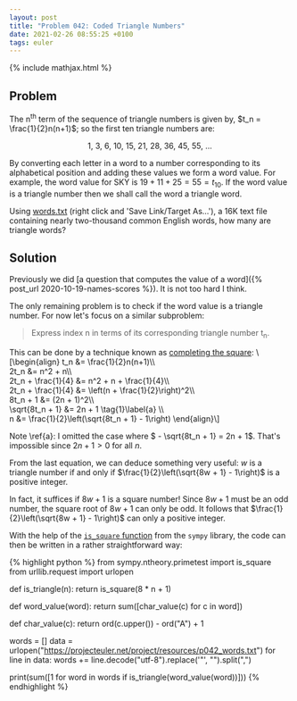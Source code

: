 ```yaml
---
layout: post
title: "Problem 042: Coded Triangle Numbers"
date: 2021-02-26 08:55:25 +0100
tags: euler
---
```

{% include mathjax.html %}
## Problem
The n<sup>th</sup> term of the sequence of triangle numbers is given by, $t_n = \frac{1}{2}n(n+1)$; so the first ten triangle numbers are:

<p style="text-align:center">1, 3, 6, 10, 15, 21, 28, 36, 45, 55, ...</p>

By converting each letter in a word to a number corresponding to its alphabetical position and adding these values we form a word value. For example, the word value for SKY is $19 + 11 + 25 = 55 = t_{10}$. If the word value is a triangle number then we shall call the word a triangle word.

Using [words.txt](https://projecteuler.net/project/resources/p042_words.txt) (right click and 'Save Link/Target As...'), a 16K text file containing nearly two-thousand common English words, how many are triangle words?

## Solution
Previously we did [a question that computes the value of a word]({% post_url 2020-10-19-names-scores %}). It is not too hard I think.

The only remaining problem is to check if the word value is a triangle number. For now let's focus on a similar subproblem:
> Express index n in terms of its corresponding triangle number t<sub>n</sub>.

This can be done by a technique known as [completing the square](https://en.wikipedia.org/wiki/Completing_the_square):
\\\[\begin{align}
t_n &= \frac{1}{2}n(n+1)\\\\\
2t_n &= n^2 + n\\\\\
2t_n + \frac{1}{4} &= n^2 + n + \frac{1}{4}\\\\\
2t_n + \frac{1}{4} &= \left(n + \frac{1}{2}\right)^2\\\\\
8t_n + 1 &= (2n + 1)^2\\\\\
\sqrt{8t_n + 1} &= 2n + 1 \tag{1}\label{a} \\\\\
n &= \frac{1}{2}\left(\sqrt{8t_n + 1} - 1\right)
\end{align}\\\]

Note \ref{a}: I omitted the case where $ - \sqrt{8t_n + 1} = 2n + 1$. That's impossible since $2n + 1 > 0$ for all $n$. 

From the last equation, we can deduce something very useful: $w$ is a triangle number if and only if $\frac{1}{2}\left(\sqrt{8w + 1} - 1\right)$ is a positive integer.

In fact, it suffices if $8w + 1$ is a square number! Since $8w + 1$ must be an odd number, the square root of $8w + 1$ can only be odd. It follows that $\frac{1}{2}\left(\sqrt{8w + 1} - 1\right)$ can only a positive integer.

With the help of the [`is_square` function](https://docs.sympy.org/latest/modules/ntheory.html#sympy.ntheory.primetest.is_square) from the `sympy` library, the code can then be written in a rather straightforward way:

{% highlight python %}
from sympy.ntheory.primetest import is_square
from urllib.request import urlopen


def is_triangle(n):
    return is_square(8 * n + 1)


def word_value(word):
    return sum([char_value(c) for c in word])


def char_value(c):
    return ord(c.upper()) - ord("A") + 1


words = []
data = urlopen("https://projecteuler.net/project/resources/p042_words.txt")
for line in data:
    words += line.decode("utf-8").replace('"', "").split(",")

print(sum([1 for word in words if is_triangle(word_value(word))]))
{% endhighlight %}